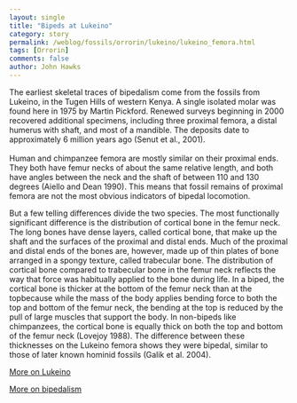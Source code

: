```yaml
---
layout: single 
title: "Bipeds at Lukeino" 
category: story
permalink: /weblog/fossils/orrorin/lukeino/lukeino_femora.html
tags: [Orrorin] 
comments: false 
author: John Hawks 
---
```



<p>
The earliest skeletal traces of bipedalism come from the fossils from Lukeino, in the Tugen Hills of western Kenya. A single isolated molar was found here in 1975 by Martin Pickford. Renewed surveys beginning in 2000 recovered additional specimens, including three proximal femora, a distal humerus with shaft, and most of a mandible. The deposits date to approximately 6 million years ago (Senut et al., 2001). <br />
	<br />
Human and chimpanzee femora are mostly similar on their proximal ends. They both have femur necks of about the same relative length, and both have angles between the neck and the shaft of between 110 and 130 degrees (Aiello and Dean 1990). This means that fossil remains of proximal femora are not the most obvious indicators of bipedal locomotion. 
</p>

<p>
But a few telling differences divide the two species. The most functionally significant difference is the distribution of cortical bone in the femur neck. The long bones have dense layers, called cortical bone, that make up the shaft and the surfaces of the proximal and distal ends. Much of the proximal and distal ends of the bones are, however, made up of thin plates of bone arranged in a spongy texture, called trabecular bone. The distribution of cortical bone compared to trabecular bone in the femur neck reflects the way that force was habitually applied to the bone during life. In a biped, the cortical bone is thicker at the bottom of the femur neck than at the topbecause while the mass of the body applies bending force to both the top and bottom of the femur neck, the bending at the top is reduced by the pull of large muscles that support the body. In non-bipeds like chimpanzees, the cortical bone is equally thick on both the top and bottom of the femur neck (Lovejoy 1988). The difference between these thicknesses on the Lukeino femora shows they were bipedal, similar to those of later known hominid fossils (Galik et al. 2004). 
</p>

<p>
<a href="weblog/fossils/orrorin/lukeino/">More on Lukeino</a>
</p>

<p>
<a href="weblog/topics/bipedalism/">More on bipedalism</a>
</p>


